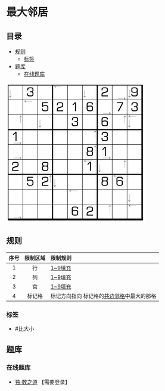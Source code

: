 # 最大邻居
<!-- START doctoc generated TOC please keep comment here to allow auto update -->
<!-- DON'T EDIT THIS SECTION, INSTEAD RE-RUN doctoc TO UPDATE -->
## 目录

- [规则](#%E8%A7%84%E5%88%99)
  - [标签](#%E6%A0%87%E7%AD%BE)
- [题库](#%E9%A2%98%E5%BA%93)
  - [在线题库](#%E5%9C%A8%E7%BA%BF%E9%A2%98%E5%BA%93)

<!-- END doctoc generated TOC please keep comment here to allow auto update -->

![题](../../../images/sudoku/最大邻居.png)

## 规则

| 序号  | 限制区域 | 限制规则                    |
|:---:|:----:|:------------------------|
|  1  |  行   | [1~9填充]                 |
|  2  |  列   | [1~9填充]                 |
|  3  |  宫   | [1~9填充]                 |
|  4  | 标记格  | 标记方向指向 标记格的[共边邻格]中最大的那格 |

### 标签

- #比大小

## 题库

### 在线题库

- [独·数之道](http://www.sudokufans.org.cn/lx/game.index.php?type=nbb) 【需要登录】

[1~9填充]: ../../../rules/rules.md#1to9填充
[共边邻格]: ../../../rules/rules.md#共边邻格
